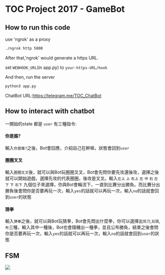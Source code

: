# TOC Project 2017 - GameBot

## How to run this code
use 'ngrok' as a proxy

```sh
./ngrok http 5000
```

After that,'ngrok' would generate a https URL.

set `WEBHOOK_URL`(in app.py) to `your-https-URL/hook`

And then, run the server

```sh
python3 app.py
```

ChatBot URL:https://telegram.me/TOC_ChatBot

## How to interact with chatbot
一開始的state 都是 `user`
有三種指令:
#### 你是誰?
輸入`你是誰?`之後，Bot會回應，介紹自己在幹嘛，狀態會回到`user`

#### 圈圈叉叉
輸入`圈圈叉叉`後，就可以與Bot玩圈圈叉叉，Bot會先問你要先攻還後攻，選擇之後就可以開始遊戲，選擇先攻的代表圈圈，後攻是叉叉。輸入`左上` `上` `右上` `左` `中` `右` `左下` `下` `右下` 九個位子來選擇，你與Bot會輪流下，一直到比賽分出勝負。而比賽分出勝負後會問你是否要再玩一次，輸入`yes`的話就可以再玩一次，輸入`no`的話就會回到`user`的狀態
#### 猜拳
輸入`猜拳`之後，就可以與Bot玩猜拳，Bot會先問出什麼拳，你可以選擇出`剪刀`,`石頭`,`布`三種，輸入其中一種後，Bot也會隨機出一種拳，並且公布勝負，結束之後會問你是否要再玩一次，輸入`yes`的話就可以再玩一次，輸入`no`的話就會回到`user`的狀態

## FSM
![](https://i.imgur.com/Hn5wIVg.jpg)



